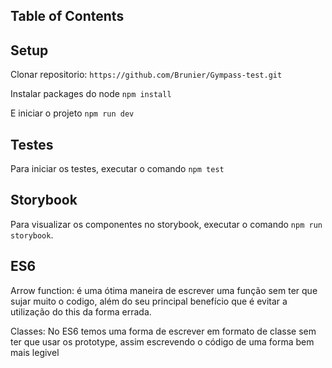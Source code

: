 ## Table of Contents
 
## Setup
 Clonar repositorio:
 `https://github.com/Brunier/Gympass-test.git`
 
 Instalar packages do node
 `npm install`
 
 E iniciar o projeto
 `npm run dev`

## Testes
 Para iniciar os testes, executar o comando
`npm test`

## Storybook
 Para visualizar os componentes no storybook, executar o comando
`npm run storybook`.

## ES6
Arrow function: é uma ótima maneira de escrever uma função sem ter que sujar muito o codigo, além do seu principal benefício que é evitar a utilização do this da forma errada.

Classes: No ES6 temos uma forma de escrever em formato de classe sem ter que usar os prototype, assim escrevendo o código de uma forma bem mais legivel 
